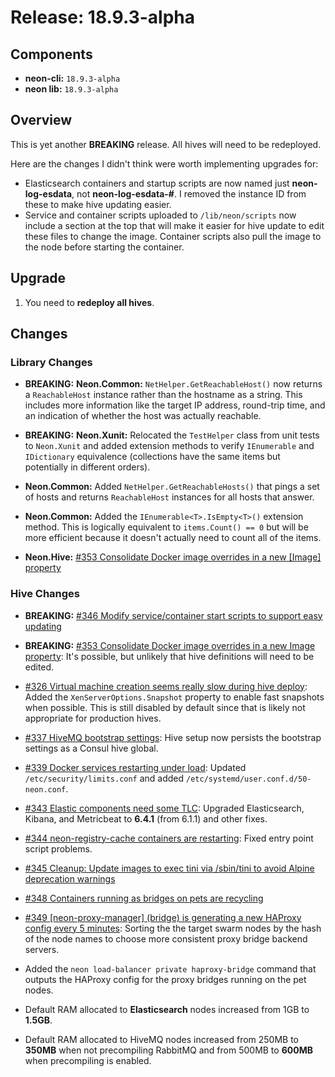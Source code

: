 # Release: 18.9.3-alpha

## Components

* **neon-cli:** `18.9.3-alpha`
* **neon lib:** `18.9.3-alpha`

## Overview

This is yet another **BREAKING** release.  All hives will need to be redeployed.

Here are the changes I didn't think were worth implementing upgrades for:

* Elasticsearch containers and startup scripts are now named just **neon-log-esdata**, not **neon-log-esdata-#**.  I removed the instance ID from these to make hive updating easier.
* Service and container scripts uploaded to `/lib/neon/scripts` now include a section at the top that will make it easier for hive update to edit these files to change the image.  Container scripts also pull the image to the node before starting the container.

## Upgrade

1. You need to **redeploy all hives**.

## Changes

### Library Changes

* **BREAKING:** **Neon.Common:** `NetHelper.GetReachableHost()` now returns a `ReachableHost` instance rather than the hostname as a string.  This includes more information like the target IP address, round-trip time, and an indication of whether the host was actually reachable.
* **BREAKING:** **Neon.Xunit:** Relocated the `TestHelper` class from unit tests to `Neon.Xunit` and added extension methods to verify `IEnumerable` and `IDictionary` equivalence (collections have the same items but potentially in different orders).

* **Neon.Common:** Added `NetHelper.GetReachableHosts()` that pings a set of hosts and returns `ReachableHost` instances for all hosts that answer.
* **Neon.Common:** Added the `IEnumerable<T>.IsEmpty<T>()` extension method.  This is logically equivalent to `items.Count() == 0` but will be more efficient because it doesn't actually need to count all of the items.
* **Neon.Hive:** [#353 Consolidate Docker image overrides in a new [Image] property](https://github.com/jefflill/NeonForge/issues/353)

### Hive Changes

* **BREAKING:** [#346 Modify service/container start scripts to support easy updating](https://github.com/jefflill/NeonForge/issues/346)
* **BREAKING:** [#353 Consolidate Docker image overrides in a new Image property](https://github.com/jefflill/NeonForge/issues/353): It's possible, but unlikely that hive definitions will need to be edited.

* [#326 Virtual machine creation seems really slow during hive deploy](https://github.com/jefflill/NeonForge/issues/326): Added the `XenServerOptions.Snapshot` property to enable fast snapshots when possible.  This is still disabled by default since that is likely not appropriate for production hives.
* [#337 HiveMQ bootstrap settings](https://github.com/jefflill/NeonForge/issues/337): Hive setup now persists the bootstrap settings as a Consul hive global.
* [#339 Docker services restarting under load](https://github.com/jefflill/NeonForge/issues/339): Updated `/etc/security/limits.conf` and added `/etc/systemd/user.conf.d/50-neon.conf`.
* [#343 Elastic components need some TLC](https://github.com/jefflill/NeonForge/issues/343): Upgraded Elasticsearch, Kibana, and Metricbeat to **6.4.1** (from 6.1.1) and other fixes.
* [#344 neon-registry-cache containers are restarting](https://github.com/jefflill/NeonForge/issues/344): Fixed entry point script problems.
* [#345 Cleanup: Update images to exec tini via /sbin/tini to avoid Alpine deprecation warnings](https://github.com/jefflill/NeonForge/issues/345)
* [#348 Containers running as bridges on pets are recycling](https://github.com/jefflill/NeonForge/issues/348)
* [#349 [neon-proxy-manager] (bridge) is generating a new HAProxy config every 5 minutes](https://github.com/jefflill/NeonForge/issues/349): Sorting the the target swarm nodes by the hash of the node names to choose more consistent proxy bridge backend servers.

* Added the `neon load-balancer private haproxy-bridge` command that outputs the HAProxy config for the proxy bridges running on the pet nodes.
* Default RAM allocated to **Elasticsearch** nodes increased from 1GB to **1.5GB**.
* Default RAM allocated to HiveMQ nodes increased from 250MB to **350MB** when not precompiling RabbitMQ and from 500MB to **600MB** when precompiling is enabled.